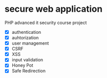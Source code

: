 # secure web application
PHP advanced it security course project
- [x] authentication
- [x] auhtorization
- [x] user management
- [x] CSRF
- [x] XSS
- [x] input validation
- [x] Honey Pot
- [x] Safe Redirection
